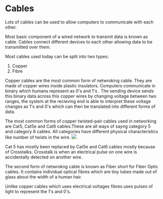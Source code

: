 # Cables 

Lots of cables can be used to allow computers to communicate with each other. 

Most basic component of a wired network to transmit data is known as cable. Cables connect different devices to each other allowing data to be transmitted over them. 

Most cables used today can be split into two types: 
1. Copper 
2. Fibre

Copper cables are the most common form of netwroking cable. They are made of copper wires inside plastic insulators. 
Computers communicate in binary which humans represent as 0's and 1's . The sending device sends this binary data across this copper wires by changing voltage between two ranges, the system at the recieving end is able to interpret these voltage changes as 1's and 0's which can then be translated into different forms of data. 

The most common forms of copper twisted-pair cables used in networking are Cat5, Cat5e and Cat6 cables.These are all ways of sayng category 5 and category 6 cables. All categories have different physical characteristics like number of twists in the wire.
![](../../Images/Cables.png)

Cat 5 has mostly been replaced by Cat5e and Cat6 cables mostly because of Crosstalks. Crosstalk is when an electrical pulse on one wire is accidentally detected on another wire. 

The second form of netwrokng cable is known as Fiber short for Fiber Optic cables. It contains individual optical fibres which are tiny tubes made out of glass about the width of a human hair. 

Unlike copper cables which uses electrical voltages fibres uses pulses of light to represent the 1's and 0's. 